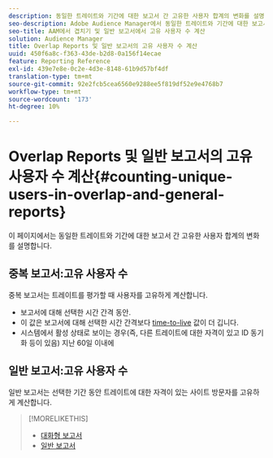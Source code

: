 ```yaml
---
description: 동일한 트레이트와 기간에 대한 보고서 간 고유한 사용자 합계의 변화를 설명합니다.
seo-description: Adobe Audience Manager에서 동일한 트레이트와 기간에 대한 보고서 간 고유한 사용자 합계의 변화를 설명합니다.
seo-title: AAM에서 겹치기 및 일반 보고서에서 고유 사용자 수 계산
solution: Audience Manager
title: Overlap Reports 및 일반 보고서의 고유 사용자 수 계산
uuid: 450f6a8c-f363-43de-b2d8-0a156f14ecae
feature: Reporting Reference
exl-id: 439e7e8e-0c2e-4d3e-8148-61b9d57bf4df
translation-type: tm+mt
source-git-commit: 92e2fcb5cea6560e9288ee5f819df52e9e4768b7
workflow-type: tm+mt
source-wordcount: '173'
ht-degree: 10%

---
```


# Overlap Reports 및 일반 보고서의 고유 사용자 수 계산{#counting-unique-users-in-overlap-and-general-reports}

이 페이지에서는 동일한 트레이트와 기간에 대한 보고서 간 고유한 사용자 합계의 변화를 설명합니다.

<!-- 

c_unique_user_counts.xml

 -->

## 중복 보고서:고유 사용자 수

중복 보고서는 트레이트를 평가할 때 사용자를 고유하게 계산합니다.

* 보고서에 대해 선택한 시간 간격 동안.
* 이 값은 보고서에 대해 선택한 시간 간격보다 [time-to-live](../features/traits/segment-ttl-explained.md) 값이 더 깁니다.
* 시스템에서 활성 상태로 보이는 경우(즉, 다른 트레이트에 대한 자격이 있고 ID 동기화 등이 있음) 지난 60일 이내에

## 일반 보고서:고유 사용자 수

일반 보고서는 선택한 기간 동안 트레이트에 대한 자격이 있는 사이트 방문자를 고유하게 계산합니다.

>[!MORELIKETHIS]
>
>* [대화형 보고서](../reporting/dynamic-reports/dynamic-reports.md#interactive-and-overlap-reports)
>* [일반 보고서](../reporting/general-reports.md#general-reports-overview)

